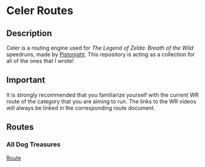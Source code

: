 # Celer Routes

## Description

Celer is a routing engine used for *The Legend of Zelda: Breath of the Wild* speedruns, made by [Pistonight](https://github.com/iTNTPiston). This repository is acting as a collection for all of the ones that I wrote!

## Important

It is strongly recommended that you familiarize yourself with the current WR route of the category that you are aiming to run. The links to the WR videos will always be linked in the corresponding route document.

## Routes

### All Dog Treasures

[Route](https://celer.itntpiston.app/#/gh/aureussr/celer_routes/adt)